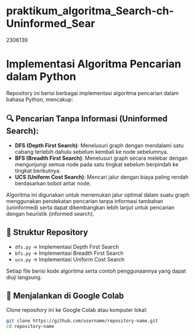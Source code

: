 # praktikum_algoritma_Search-ch-Uninformed_Sear
2306139
# Implementasi Algoritma Pencarian dalam Python

Repository ini berisi berbagai implementasi algoritma pencarian dalam bahasa Python, mencakup:

## 🔍 Pencarian Tanpa Informasi (Uninformed Search):
- **DFS (Depth First Search)**: Menelusuri graph dengan mendalami satu cabang terlebih dahulu sebelum kembali ke node sebelumnya.
- **BFS (Breadth First Search)**: Menelusuri graph secara melebar dengan mengunjungi semua node pada satu tingkat sebelum berpindah ke tingkat berikutnya.
- **UCS (Uniform Cost Search)**: Mencari jalur dengan biaya paling rendah berdasarkan bobot antar node.

Algoritma ini digunakan untuk menemukan jalur optimal dalam suatu graph menggunakan pendekatan pencarian tanpa informasi tambahan (uninformed) serta dapat dikembangkan lebih lanjut untuk pencarian dengan heuristik (informed search).

## 📁 Struktur Repository
- `dfs.py` → Implementasi Depth First Search
- `bfs.py` → Implementasi Breadth First Search
- `ucs.py` → Implementasi Uniform Cost Search

Setiap file berisi kode algoritma serta contoh penggunaannya yang dapat diuji langsung.

## 🚀 Menjalankan di Google Colab
Clone repository ini ke Google Colab atau komputer lokal:
```bash
git clone https://github.com/username/repository-name.git
cd repository-name

